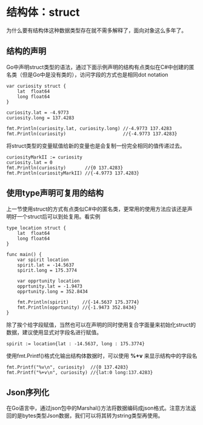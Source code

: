# 结构体：struct

为什么要有结构体这种数据类型存在就不需多解释了，面向对象这么多年了。

## 结构的声明
Go中声明struct类型的语法，通过下面示例声明的结构有点类似在C#中创建的匿名类（但是Go中是没有类的），访问字段的方式也是相同dot notation
```
var curiosity struct {
    lat  float64
    long float64
}

curiosity.lat = -4.9773
curiosity.long = 137.4283

fmt.Println(curiosity.lat, curiosity.long) //-4.9773 137.4283
fmt.Println(curiosity)                     //{-4.9773 137.4283}
```
将struct类型的变量赋值给新的变量也是会复制一份完全相同的值传递过去。
```
curiosityMarkII := curiosity
curiosity.lat = 0
fmt.Println(curiosity)       //{0 137.4283}
fmt.Println(curiosityMarkII) //{-4.9773 137.4283}
```

## 使用type声明可复用的结构
上一节使用struct的方式有点类似C#中的匿名类，更常用的使用方法应该还是声明好一个struct后可以到处复用。看实例
```
type location struct {
	lat  float64
	long float64
}

func main() {
    var spirit location
	spirit.lat = -14.5637
	spirit.long = 175.3774

	var opprtunity location
	opprtunity.lat = -1.9473
	opprtunity.long = 352.8434

	fmt.Println(spirit)     //{-14.5637 175.3774}
	fmt.Println(opprtunity) //{-1.9473 352.8434}
}
```
除了挨个给字段赋值，当然也可以在声明的同时使用复合字面量来初始化struct的数据，建议使用显式对字段名进行赋值。
```
spirit := location{lat : -14.5637, long : 175.3774}
```
使用fmt.Printf()格式化输出结构体数据时，可以使用 **%+v** 来显示结构中的字段名
```
fmt.Printf("%v\n", curiosity)  //{0 137.4283}
fmt.Printf("%+v\n", curiosity) //{lat:0 long:137.4283}
```

## Json序列化
在Go语言中，通过json包中的Marshal()方法将数据编码成json格式。注意方法返回的是bytes类型Json数据，我们可以将其转为string类型再使用。